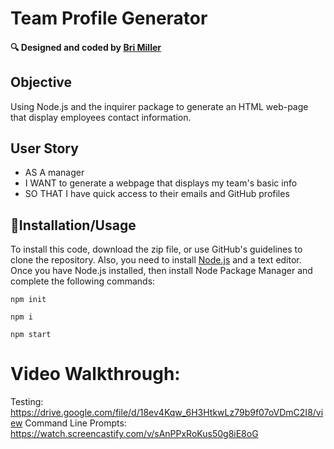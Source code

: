 # Team Profile Generator
 <h4>🔍 Designed and coded by <a href="https://github.com/mbrianna1170">Bri Miller</a></h4>

## Objective

  Using Node.js and the inquirer package to generate an HTML web-page that display employees contact information.
  
  ## User Story
  
- AS A manager
- I WANT to generate a webpage that displays my team's basic info
- SO THAT I have quick access to their emails and GitHub profiles

## 💾Installation/Usage

  To install this code, download the zip file, or use GitHub's guidelines to clone the repository. Also, you need to install [Node.js](https://nodejs.org/en/) and a text editor. Once you have Node.js installed, then install Node Package Manager and complete the following commands:

`npm init` 

`npm i`

`npm start`

# Video Walkthrough: 
Testing: https://drive.google.com/file/d/18ev4Kqw_6H3HtkwLz79b9f07oVDmC2I8/view
Command Line Prompts: https://watch.screencastify.com/v/sAnPPxRoKus50g8iE8oG

